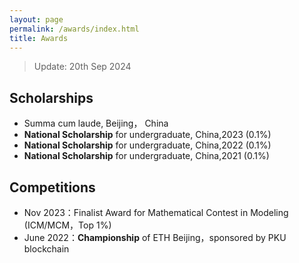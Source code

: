 ```yaml
---
layout: page
permalink: /awards/index.html
title: Awards
---
```


> Update: 20th Sep 2024

## Scholarships

- Summa cum laude, Beijing， China
- **National Scholarship** for undergraduate, China,2023 (0.1%)<br>
- **National Scholarship** for undergraduate, China,2022 (0.1%)<br>
- **National Scholarship** for undergraduate, China,2021 (0.1%)<br>

## Competitions

- Nov 2023：Finalist Award for Mathematical Contest in Modeling (ICM/MCM，Top 1%)
- June 2022：**Championship** of ETH Beijing，sponsored by PKU blockchain<br>

<br>
